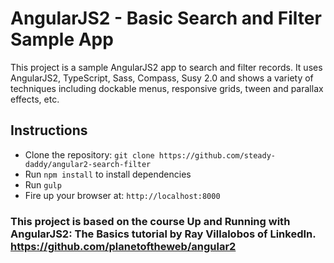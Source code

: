 # AngularJS2 - Basic Search and Filter Sample App
This project is a sample AngularJS2 app to search and filter records. It uses AngularJS2, TypeScript, Sass, Compass, Susy 2.0 and shows a variety of techniques including dockable menus, responsive grids, tween and parallax effects, etc.

## Instructions
 - Clone the repository: `git clone https://github.com/steady-daddy/angular2-search-filter`
 - Run `npm install` to install dependencies
 - Run `gulp`
 - Fire up your browser at: `http://localhost:8000`

### This project is based on the course Up and Running with AngularJS2: The Basics tutorial by Ray Villalobos of LinkedIn. https://github.com/planetoftheweb/angular2

